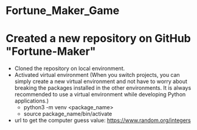 # Fortune_Maker_Game

# Created a new repository on GitHub "Fortune-Maker"
- Cloned the repository on local environment.
- Activated virtual environment (When you switch projects, you can simply create a new virtual environment and not have to worry about breaking the packages installed in the other environments. It is always recommended to use a virtual environment while developing Python applications.)
    - python3 -m venv <package_name>
    - source package_name/bin/activate
- url to get the computer guess value: https://www.random.org/integers 



